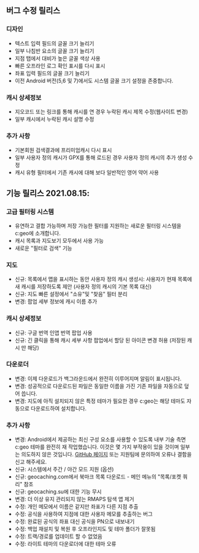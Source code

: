 ## 버그 수정 릴리스

### 디자인
- 텍스트 입력 필드의 글꼴 크기 늘리기
- 일부 나침반 요소의 글꼴 크기 늘리기
- 지점 탭에서 대비가 높은 글꼴 색상 사용
- 빠른 오프라인 로그 확인 표시를 다시 표시
- 좌표 입력 필드의 글꼴 크기 늘리기
- 이전 Android 버전(5,6 및 7)에서도 시스템 글꼴 크기 설정을 존중합니다.

### 캐시 상세정보
- 지오코드 또는 링크를 통해 캐시를 연 경우 누락된 캐시 제목 수정(웹사이트 변경)
- 일부 캐시에서 누락된 캐시 설명 수정

### 추가 사항
- 기본회원 검색결과에 프리미엄캐시 다시 표시
- 일부 사용자 정의 캐시가 GPX를 통해 로드된 경우 사용자 정의 캐시의 추가 생성 수정
- 캐시 유형 필터에서 기존 캐시에 대해 보다 일반적인 영어 약어 사용

## 기능 릴리스 2021.08.15:

### 고급 필터링 시스템
- 유연하고 결합 가능하며 저장 가능한 필터를 지원하는 새로운 필터링 시스템을 c:geo에 소개합니다.
- 캐시 목록과 지도보기 모두에서 사용 가능
- 새로운 "필터로 검색" 기능

### 지도
- 신규: 목록에서 맵을 표시하는 동안 사용자 정의 캐시 생성시: 사용자가 현재 목록에 새 캐시를 저장하도록 제안 (사용자 정의 캐시의 기본 목록 대신)
- 신규: 지도 빠른 설정에서 "소유"및 "찾음" 필터 분리
- 변경: 팝업 세부 정보에 캐시 이름 추가

### 캐시 상세정보
- 신규: 구글 번역 인앱 번역 팝업 사용
- 신규: 긴 클릭을 통해 캐시 세부 사항 팝업에서 할당 된 아이콘 변경 허용 (저장된 캐시 만 해당)

### 다운로더
- 변경: 이제 다운로드가 백그라운드에서 완전히 이루어지며 알림이 표시됩니다.
- 변경: 성공적으로 다운로드된 파일은 동일한 이름을 가진 기존 파일을 자동으로 덮어 씁니다.
- 변경: 지도에 아직 설치되지 않은 특정 테마가 필요한 경우 c:geo는 해당 테마도 자동으로 다운로드하여 설치합니다.

### 추가 사항
- 변경: Android에서 제공하는 최신 구성 요소를 사용할 수 있도록 내부 기술 측면 c:geo 테마를 완전히 재 작업했습니다. 이것은 몇 가지 부작용이 있을 것이며 일부는 의도하지 않은 것입니다. [GitHub 페이지](https://www.github.com/cgeo/cgeo/issues) 또는 지원팀에 문의하여 오류나 결함을 신고 해주세요.
- 신규: 시스템에서 주간 / 야간 모드 지원 (옵션)
- 신규: geocaching.com에서 북마크 목록 다운로드 - 메인 메뉴의 "목록/포켓 쿼리" 참조
- 신규: geocaching.su에 대한 기능 무시
- 변경: 더 이상 유지 관리되지 않는 RMAPS 탐색 앱 제거
- 수정: 개인 메모에서 이름은 같지만 좌표가 다른 지점 추출
- 수정: 공식을 사용하여 지점에 대한 사용자 메모를 추출하는 버그
- 수정: 완료된 공식의 좌표 대신 공식을 PN으로 내보내기
- 수정: 백업 재설치 및 복원 후 오프라인지도 및 테마 폴더가 잘못됨
- 수정: 트랙/경로를 업데이트 할 수 없었음
- 수정: 라이트 테마의 다운로더에 대한 테마 오류
